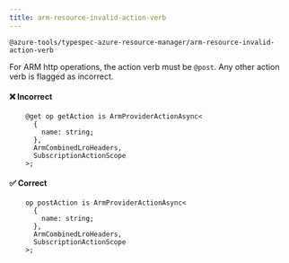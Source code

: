 ```yaml
---
title: arm-resource-invalid-action-verb
---
```


```text title=- Full name-
@azure-tools/typespec-azure-resource-manager/arm-resource-invalid-action-verb
```

For ARM http operations, the action verb must be `@post`. Any other action verb is flagged as incorrect.

#### ❌ Incorrect

```tsp
    @get op getAction is ArmProviderActionAsync<
      {
        name: string;
      },
      ArmCombinedLroHeaders,
      SubscriptionActionScope
    >;
```

#### ✅ Correct

```tsp
    op postAction is ArmProviderActionAsync<
      {
        name: string;
      },
      ArmCombinedLroHeaders,
      SubscriptionActionScope
    >;
```
